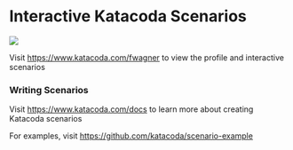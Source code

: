 # Interactive Katacoda Scenarios

[![](http://shields.katacoda.com/katacoda/fwagner/count.svg)](https://www.katacoda.com/fwagner "Get your profile on Katacoda.com")

Visit https://www.katacoda.com/fwagner to view the profile and interactive scenarios

### Writing Scenarios
Visit https://www.katacoda.com/docs to learn more about creating Katacoda scenarios

For examples, visit https://github.com/katacoda/scenario-example
